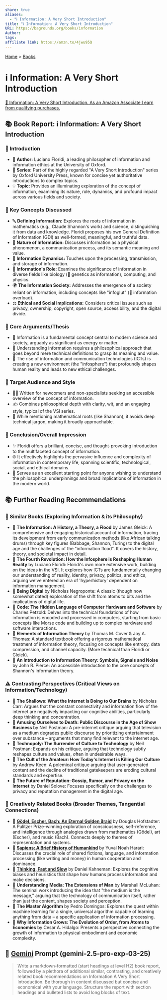 ```yaml
---
share: true
aliases:
  - "ℹ️ Information: A Very Short Introduction"
title: "ℹ️ Information: A Very Short Introduction"
URL: https://bagrounds.org/books/information
Author: 
tags: 
affiliate link: https://amzn.to/4jwu95Q
---
```

[Home](../index.md) > [Books](./index.md)  
# ℹ️ Information: A Very Short Introduction  
[🛒 Information: A Very Short Introduction. As an Amazon Associate I earn from qualifying purchases.](https://amzn.to/4jwu95Q)  
  
## 📚 Book Report: ℹ️ Information: A Very Short Introduction  
  
### 📖 Introduction  
  
* 👤 **Author:** Luciano Floridi, a leading philosopher of information and information ethics at the University of Oxford.  
* 📰 **Series:** Part of the highly regarded "A Very Short Introduction" series by Oxford University Press, known for concise yet authoritative introductions to complex topics.  
* 💡 **Topic:** Provides an illuminating exploration of the concept of information, examining its nature, role, dynamics, and profound impact across various fields and society.  
  
### 🔑 Key Concepts Discussed  
  
* 🔤 **Defining Information:** Explores the roots of information in mathematics (e.g., Claude Shannon's work) and science, distinguishing it from data and knowledge. Floridi proposes his own General Definition of Information (GDI) as well-formed, meaningful, and truthful data.  
* 🌳 **Nature of Information:** Discusses information as a physical phenomenon, a communication process, and its semantic meaning and value.  
* 🔄 **Information Dynamics:** Touches upon the processing, transmission, and storage of information.  
* 🎯 **Information's Role:** Examines the significance of information in diverse fields like biology (🧬 genetics as information), computing, and physics.  
* 🌍 **The Information Society:** Addresses the emergence of a society reliant on information, including concepts like "infoglut" (🤯 information overload).  
* ⚖️ **Ethical and Social Implications:** Considers critical issues such as privacy, ownership, copyright, open source, accessibility, and the digital divide.  
  
### 📢 Core Arguments/Thesis  
  
* 🌟 Information is a fundamental concept central to modern science and society, arguably as significant as energy or matter.  
* 🤔 Understanding information requires a philosophical approach that goes beyond mere technical definitions to grasp its meaning and value.  
* 📱 The rise of information and communication technologies (ICTs) is creating a new environment (the "infosphere") that profoundly shapes human reality and leads to new ethical challenges.  
  
### 🎯 Target Audience and Style  
  
* 🧑‍🎓 Written for newcomers and non-specialists seeking an accessible overview of the concept of information.  
* ✍️ Combines philosophical depth with clarity, wit, and an engaging style, typical of the VSI series.  
* 🚫 While mentioning mathematical roots (like Shannon), it avoids deep technical jargon, making it broadly approachable.  
  
### 🏁 Conclusion/Overall Impression  
  
* ✨ Floridi offers a brilliant, concise, and thought-provoking introduction to the multifaceted concept of information.  
* 🌐 It effectively highlights the pervasive influence and complexity of information in contemporary life, spanning scientific, technological, social, and ethical domains.  
* 🚀 Serves as an excellent starting point for anyone wishing to understand the philosophical underpinnings and broad implications of information in the modern world.  
  
## 📚 Further Reading Recommendations  
  
### 📑 Similar Books (Exploring Information & its Philosophy)  
  
* 📖 **The Information: A History, a Theory, a Flood** by James Gleick: A comprehensive and engaging historical account of information, tracing its development from early communication methods (like African talking drums) through key figures (Babbage, Shannon, Turing) to the digital age and the challenges of the "information flood". It covers the history, theory, and societal impact in detail.  
* 📖 **The Fourth Revolution: How the Infosphere is Reshaping Human Reality** by Luciano Floridi: Floridi's own more extensive work, building on the ideas in the VSI. It explores how ICTs are fundamentally changing our understanding of reality, identity, privacy, politics, and ethics, arguing we've entered an era of 'hyperhistory' dependent on information management.  
* 📖 **Being Digital** by Nicholas Negroponte: A classic (though now somewhat dated) exploration of the shift from atoms to bits and the implications of digital life.  
* 📖 **Code: The Hidden Language of Computer Hardware and Software** by Charles Petzold: Delves into the technical foundations of how information is encoded and processed in computers, starting from basic concepts like Morse code and building up to complex hardware and software interactions.  
* 📖 **Elements of Information Theory** by Thomas M. Cover & Joy A. Thomas: A standard textbook offering a rigorous mathematical treatment of information theory, focusing on concepts like entropy, data compression, and channel capacity. (More technical than Floridi or Gleick).  
* 📖 **An Introduction to Information Theory: Symbols, Signals and Noise** by John R. Pierce: An accessible introduction to the core concepts of Shannon's information theory.  
  
### ⚠️ Contrasting Perspectives (Critical Views on Information/Technology)  
  
* 📖 **The Shallows: What the Internet Is Doing to Our Brains** by Nicholas Carr: Argues that the constant connectivity and information flow of the internet are negatively impacting our cognitive abilities, particularly deep thinking and concentration.  
* 📖 **Amusing Ourselves to Death: Public Discourse in the Age of Show Business** by Neil Postman: A pre-internet critique arguing that television as a medium degrades public discourse by prioritizing entertainment over substance – arguments that many find relevant to the internet age.  
* 📖 **Technopoly: The Surrender of Culture to Technology** by Neil Postman: Expands on his critique, arguing that technology subtly reshapes culture and values, often in undesirable ways.  
* 📖 **The Cult of the Amateur: How Today's Internet is Killing Our Culture** by Andrew Keen: A polemical critique arguing that user-generated content and the decline of traditional gatekeepers are eroding cultural standards and expertise.  
* 📖 **The Future of Reputation: Gossip, Rumor, and Privacy on the Internet** by Daniel Solove: Focuses specifically on the challenges to privacy and reputation management in the digital age.  
  
### 🎨 Creatively Related Books (Broader Themes, Tangential Connections)  
  
* 📖 **[Gödel, Escher, Bach: An Eternal Golden Braid](./godel-escher-bach.md)** by Douglas Hofstadter: A Pulitzer Prize-winning exploration of consciousness, self-reference, and intelligence through analogies drawn from mathematics (Gödel), art (Escher), and music (Bach). Connects deeply to themes of representation and systems.  
* 📖 **[Sapiens: A Brief History of Humankind](./sapiens-a-brief-history-of-humankind.md)** by Yuval Noah Harari: Discusses the crucial role of shared fictions, language, and information processing (like writing and money) in human cooperation and dominance.  
* 📖 **[Thinking, Fast and Slow](./thinking-fast-and-slow.md)** by Daniel Kahneman: Explores the cognitive biases and heuristics that shape how humans process information and make decisions.  
* 📖 **Understanding Media: The Extensions of Man** by Marshall McLuhan: The seminal work introducing the idea that "the medium is the message," arguing that the technology of communication itself, rather than just the content, shapes society and perception.  
* 📖 **The Master Algorithm** by Pedro Domingos: Explores the quest within machine learning for a single, universal algorithm capable of learning anything from data – a specific application of information processing.  
* 📖 **Why Information Grows: The Evolution of Order, from Atoms to Economies** by Cesar A. Hidalgo: Presents a perspective connecting the growth of information to physical embodiment and economic complexity.  
  
## 💬 [Gemini](../software/gemini.md) Prompt (gemini-2.5-pro-exp-03-25)  
> Write a markdown-formatted (start headings at level H2) book report, followed by a plethora of additional similar, contrasting, and creatively related book recommendations on Information A Very Short Introduction. Be thorough in content discussed but concise and economical with your language. Structure the report with section headings and bulleted lists to avoid long blocks of text.